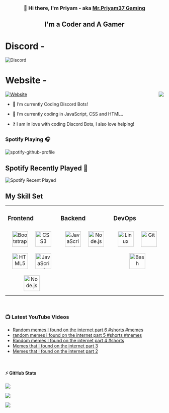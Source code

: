 ### <div align="center">👋 Hi there, I'm Priyam - aka [Mr.Priyam37 Gaming](https://www.priyam.ml)</div>
## <div align="center">I'm a Coder and A Gamer</div>

# Discord - 
![Discord](https://discord.c99.nl/widget/theme-2/908295437658775563.png)
# Website - 
[![Website](https://img.shields.io/website?label=www.priyam.ml&style=for-the-badge&url=https%3A%2F%2Fwww.priyam.ml)](https://www.priyam.ml)
    <a href="https://github.com/priyam1234-spec">
        <img align="right" src="https://komarev.com/ghpvc/?username=priyam1234-spec&color=5865F2" />
    </a> 

- 🔭 I’m currently Coding Discord Bots!
  

- 🌱 I’m currently coding in JavaScript, CSS and HTML..
  

- ❓  I am in love with coding Discord Bots, I also love helping!

### Spotify Playing 🎧
![spotify-github-profile](https://spotify-github-profile.vercel.app/api/view?uid=ie29zuuwdt36epywbts25ctil&cover_image=true&theme=compact)
## Spotify Recently Played 🎵
![Spotify Recent Played](https://spotify-recently-played-readme.vercel.app/api?user=ie29zuuwdt36epywbts25ctil)
## My Skill Set 
<table><tr><td valign="top" width="33%">



### Frontend  
<div align="center">  
<img style="margin: 10px" src="https://profilinator.rishav.dev/skills-assets/bootstrap-plain.svg" alt="Bootstrap" height="50" />  
<img style="margin: 10px" src="https://profilinator.rishav.dev/skills-assets/css3-original-wordmark.svg" alt="CSS3" height="50" />  
<img style="margin: 10px" src="https://profilinator.rishav.dev/skills-assets/html5-original-wordmark.svg" alt="HTML5" height="50" /> 
<img style="margin: 10px" src="https://profilinator.rishav.dev/skills-assets/javascript-original.svg" alt="JavaScript" height="50" />  
<img style="margin: 10px" src="https://profilinator.rishav.dev/skills-assets/nodejs-original-wordmark.svg" alt="Node.js" height="50" />  
</div>

</td><td valign="top" width="33%">

### Backend  
<div align="center">  
<img style="margin: 10px" src="https://profilinator.rishav.dev/skills-assets/javascript-original.svg" alt="JavaScript" height="50" />  
<img style="margin: 10px" src="https://profilinator.rishav.dev/skills-assets/nodejs-original-wordmark.svg" alt="Node.js" height="50" />  
</div>

</td><td valign="top" width="33%">

### DevOps  
<div align="center">  
<img style="margin: 10px" src="https://profilinator.rishav.dev/skills-assets/linux-original.svg" alt="Linux" height="50" />  
<img style="margin: 10px" src="https://profilinator.rishav.dev/skills-assets/git-scm-icon.svg" alt="Git" height="50" />  
<img style="margin: 10px" src="https://profilinator.rishav.dev/skills-assets/gnu_bash-icon.svg" alt="Bash" height="50" />  
</div>

</td></tr></table>  

<br/> 

### 📺 Latest YouTube Videos

<!-- YOUTUBE:START -->
- [Random memes I found on the internet part 6 #shorts #memes](https://www.youtube.com/watch?v=1y24euBm8uQ)
- [random memes i found on the internet part 5 #shorts #memes](https://www.youtube.com/watch?v=ia4MaYre6y8)
- [Random memes I found on the internet part 4 #shorts](https://www.youtube.com/watch?v=Wmfn5MHT5lw)
- [Memes that I found on the internet part 3](https://www.youtube.com/watch?v=mYjhYbNUKcM)
- [Memes that I found on the internet part 2](https://www.youtube.com/watch?v=XvFKWopSTkg)
<!-- YOUTUBE:END -->

<br/>

  <h4>⚡ GitHub Stats</h4>
<p align="left">
    <a href="https://github.com/priyam1234-spec/">
        <img src="https://github-readme-stats.vercel.app/api?username=priyam1234-spec&count_private=true&show_owner=true&show_icons=true&bg_color=0D1117&title_color=00F3FF&text_color=00F3FF&icon_color=00F3FF&hide_border=true/" />
    </a>
   <p align="left"> <a href="https://github.com/priyam1234-spec/">
        <img src="https://github-readme-streak-stats.herokuapp.com?user=priyam1234-spec&hide_border=true&background=0D1117&currStreakLabel=00F3FF&sideLabels=00F3FF&currStreakNum=00F3FF&dates=00F3FF&sideNums=00F3FF&fire=00F3FF&ring=00F3FF&stroke=00F3FF)](https://git.io/streak-stats" />
    </a> </p>
    <a href="https://github.com/priyam1234-spec/">
        <img src="https://github-readme-stats.vercel.app/api/top-langs/?username=priyam1234-spec&layout=compact&count_private=true&langs_count=8&card_width=445&bg_color=0D1117&title_color=00F3FF&text_color=00F3FF&icon_color=DB1CFF&hide_border=true/" />
    </a>
</p>  
<br/>




